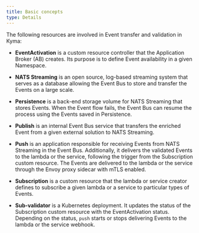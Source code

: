 ```yaml
---
title: Basic concepts
type: Details
---
```


The following resources are involved in Event transfer and validation in Kyma:

* **EventActivation** is a custom resource controller that the Application Broker (AB) creates. Its purpose is to define Event availability in a given Namespace.

* **NATS Streaming** is an open source, log-based streaming system that serves as a database allowing the Event Bus to store and transfer the Events on a large scale.

* **Persistence** is a back-end storage volume for NATS Streaming that stores Events. When the Event flow fails, the Event Bus can resume the process using the Events saved in Persistence.

* **Publish** is an internal Event Bus service that transfers the enriched Event from a given external solution to NATS Streaming.

* **Push** is an application responsible for receiving Events from NATS Streaming in the Event Bus. Additionally, it delivers the validated Events to the lambda or the service, following the trigger from the Subscription custom resource. The Events are delivered to the lambda or the service through the Envoy proxy sidecar with mTLS enabled.

* **Subscription** is a custom resource that the lambda or service creator defines to subscribe a given lambda or a service to particular types of Events.

* **Sub-validator** is a Kubernetes deployment. It updates the status of the Subscription custom resource with the EventActivation status. Depending on the status, `push` starts or stops delivering Events to the lambda or the service webhook.
